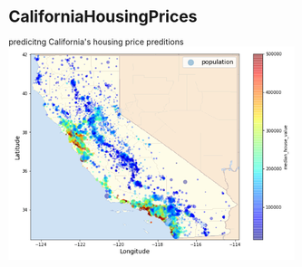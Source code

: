 # CaliforniaHousingPrices
predicitng California's housing price preditions
<img src="california-house-price-trends.PNG">
